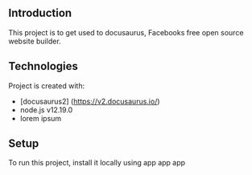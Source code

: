 ## Introduction
This project is to get used to docusaurus, Facebooks free open source website builder.
	
## Technologies
Project is created with:
* [docusaurus2] (https://v2.docusaurus.io/)
* node.js v12.19.0
* lorem ipsum
	
## Setup
To run this project, install it locally using app app app
